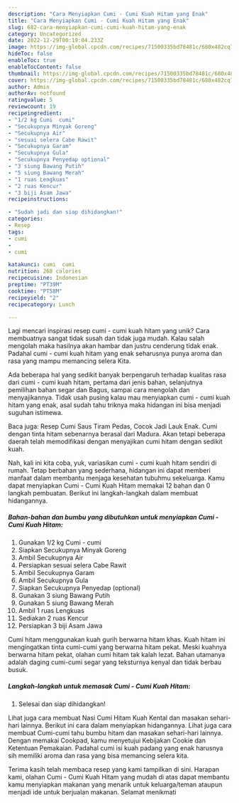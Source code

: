 ```yaml
---
description: "Cara Menyiapkan Cumi - Cumi Kuah Hitam yang Enak"
title: "Cara Menyiapkan Cumi - Cumi Kuah Hitam yang Enak"
slug: 682-cara-menyiapkan-cumi-cumi-kuah-hitam-yang-enak
category: Uncategorized
date: 2022-12-29T00:19:04.233Z
image: https://img-global.cpcdn.com/recipes/71500335bd78481c/680x482cq70/cumi-cumi-kuah-hitam-foto-resep-utama.jpg
hideToc: false
enableToc: true
enableTocContent: false
thumbnail: https://img-global.cpcdn.com/recipes/71500335bd78481c/680x482cq70/cumi-cumi-kuah-hitam-foto-resep-utama.jpg
cover: https://img-global.cpcdn.com/recipes/71500335bd78481c/680x482cq70/cumi-cumi-kuah-hitam-foto-resep-utama.jpg
author: Admin
authorAv: notfound
ratingvalue: 5
reviewcount: 19
recipeingredient:
- "1/2 kg Cumi  cumi"
- "Secukupnya Minyak Goreng"
- "Secukupnya Air"
- "sesuai selera Cabe Rawit"
- "Secukupnya Garam"
- "Secukupnya Gula"
- "Secukupnya Penyedap optional"
- "3 siung Bawang Putih"
- "5 siung Bawang Merah"
- "1 ruas Lengkuas"
- "2 ruas Kencur"
- "3 biji Asam Jawa"
recipeinstructions:

- "Sudah jadi dan siap dihidangkan!"
categories:
- Resep
tags:
- cumi
- 
- cumi

katakunci: cumi  cumi 
nutrition: 268 calories
recipecuisine: Indonesian
preptime: "PT39M"
cooktime: "PT58M"
recipeyield: "2"
recipecategory: Lunch

---
```





Lagi mencari inspirasi resep cumi - cumi kuah hitam yang unik? Cara membuatnya sangat tidak susah dan tidak juga mudah. Kalau salah mengolah maka hasilnya akan hambar dan justru cenderung tidak enak. Padahal cumi - cumi kuah hitam yang enak seharusnya punya aroma dan rasa yang mampu memancing selera Kita.





Ada beberapa hal yang sedikit banyak berpengaruh terhadap kualitas rasa dari cumi - cumi kuah hitam, pertama dari jenis bahan, selanjutnya pemilihan bahan segar dan Bagus, sampai cara mengolah dan menyajikannya. Tidak usah pusing kalau mau menyiapkan cumi - cumi kuah hitam yang enak,      asal sudah tahu triknya maka hidangan ini bisa menjadi suguhan istimewa.














Baca juga: Resep Cumi Saus Tiram Pedas, Cocok Jadi Lauk Enak. Cumi dengan tinta hitam sebenarnya berasal dari Madura. Akan tetapi beberapa daerah telah memodifikasi dengan menyajikan cumi hitam dengan sedikit kuah.






Nah, kali ini kita coba, yuk, variasikan cumi - cumi kuah hitam sendiri di rumah. Tetap berbahan yang sederhana, hidangan ini dapat memberi manfaat dalam membantu menjaga kesehatan tubuhmu sekeluarga. Kamu dapat menyiapkan Cumi - Cumi Kuah Hitam memakai 12 bahan dan 0 langkah pembuatan. Berikut ini langkah-langkah dalam membuat hidangannya.

<!--inarticleads1-->

##### Bahan-bahan dan bumbu yang dibutuhkan untuk menyiapkan Cumi - Cumi Kuah Hitam:

1. Gunakan 1/2 kg Cumi - cumi
1. Siapkan Secukupnya Minyak Goreng
1. Ambil Secukupnya Air
1. Persiapkan sesuai selera Cabe Rawit
1. Ambil Secukupnya Garam
1. Ambil Secukupnya Gula
1. Siapkan Secukupnya Penyedap (optional)
1. Gunakan 3 siung Bawang Putih
1. Gunakan 5 siung Bawang Merah
1. Ambil 1 ruas Lengkuas
1. Sediakan 2 ruas Kencur
1. Persiapkan 3 biji Asam Jawa


Cumi hitam menggunakan kuah gurih berwarna hitam khas. Kuah hitam ini mengingatkan tinta cumi-cumi yang berwarna hitam pekat. Meski kuahnya berwarna hitam pekat, olahan cumi hitam tak kalah lezat. Bahan utamanya adalah daging cumi-cumi segar yang teksturnya kenyal dan tidak berbau busuk. 

<!--inarticleads2-->

##### Langkah-langkah untuk memasak Cumi - Cumi Kuah Hitam:


1. Selesai dan siap dihidangkan!

Lihat juga cara membuat Nasi Cumi Hitam Kuah Kental dan masakan sehari-hari lainnya. Berikut ini cara dalam menyiapkan hidangannya. Lihat juga cara membuat Cumi-cumi tahu bumbu hitam dan masakan sehari-hari lainnya. Dengan memakai Cookpad, kamu menyetujui Kebijakan Cookie dan Ketentuan Pemakaian. Padahal cumi isi kuah padang yang enak harusnya sih memiliki aroma dan rasa yang bisa memancing selera kita. 

Terima kasih telah membaca resep yang kami tampilkan di sini. Harapan kami, olahan Cumi - Cumi Kuah Hitam yang mudah di atas dapat membantu kamu menyiapkan makanan yang menarik untuk keluarga/teman ataupun menjadi ide untuk berjualan makanan. Selamat menikmati
